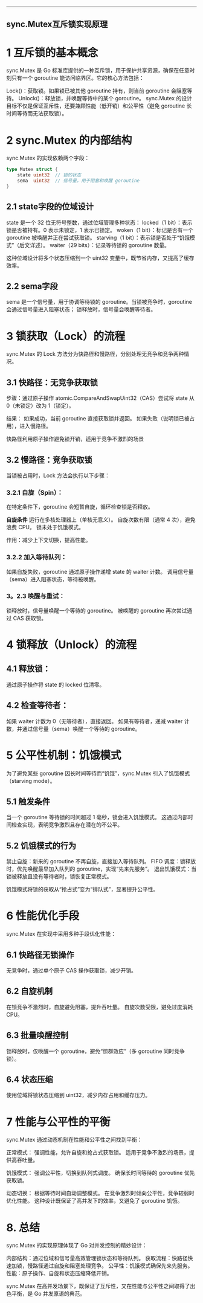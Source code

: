 
---
sync.Mutex互斥锁实现原理
---

# 1 互斥锁的基本概念
sync.Mutex 是 Go 标准库提供的一种互斥锁，用于保护共享资源，确保在任意时刻只有一个 goroutine 能访问临界区。它的核心方法包括：

Lock()：获取锁。如果锁已被其他 goroutine 持有，则当前 goroutine 会阻塞等待。
Unlock()：释放锁，并唤醒等待中的某个 goroutine。
sync.Mutex 的设计目标不仅是保证互斥性，还要兼顾性能（低开销）和公平性（避免 goroutine 长时间等待而无法获取锁）。

# 2 sync.Mutex 的内部结构

sync.Mutex 的实现依赖两个字段：

```go
type Mutex struct {
    state uint32  // 锁的状态
    sema  uint32  // 信号量，用于阻塞和唤醒 goroutine
}
```

## 2.1 state字段的位域设计
state 是一个 32 位无符号整数，通过位域管理多种状态：
locked（1 bit）：表示锁是否被持有。0 表示未锁定，1 表示已锁定。
woken（1 bit）：标记是否有一个 goroutine 被唤醒并正在尝试获取锁。
starving（1 bit）：表示锁是否处于“饥饿模式”（后文详述）。
waiter（29 bits）：记录等待锁的 goroutine 数量。

这种位域设计将多个状态压缩到一个 uint32 变量中，既节省内存，又提高了缓存效率。

## 2.2 sema字段
sema 是一个信号量，用于协调等待锁的 goroutine。当锁被竞争时，goroutine 会通过信号量进入阻塞状态；
锁释放时，信号量会唤醒等待者。


# 3  锁获取（Lock）的流程

sync.Mutex 的 Lock 方法分为快路径和慢路径，分别处理无竞争和竞争两种情况。

## 3.1 快路径：无竞争获取锁

步骤：通过原子操作 atomic.CompareAndSwapUint32（CAS）尝试将 state 从 0（未锁定）改为 1（锁定）。

结果：
如果成功，当前 goroutine 直接获取锁并返回。
如果失败（说明锁已被占用），进入慢路径。

快路径利用原子操作避免锁开销，适用于竞争不激烈的场景

## 3.2 慢路径：竞争获取锁

当锁被占用时，Lock 方法会执行以下步骤：

### 3.2.1 自旋（Spin）：
在特定条件下，goroutine 会短暂自旋，循环检查锁是否释放。

**自旋条件**
运行在多核处理器上（单核无意义）。
自旋次数有限（通常 4 次），避免浪费 CPU。
锁未处于饥饿模式。

作用：减少上下文切换，提高性能。

### 3.2.2 加入等待队列：
如果自旋失败，goroutine 通过原子操作递增 state 的 waiter 计数。
调用信号量（sema）进入阻塞状态，等待被唤醒。

### 3。2.3 唤醒与重试：
锁释放时，信号量唤醒一个等待的 goroutine。
被唤醒的 goroutine 再次尝试通过 CAS 获取锁。


# 4 锁释放（Unlock）的流程

## 4.1 释放锁：
通过原子操作将 state 的 locked 位清零。

## 4.2 检查等待者：
如果 waiter 计数为 0（无等待者），直接返回。
如果有等待者，递减 waiter 计数，并通过信号量（sema）唤醒一个等待的 goroutine。


# 5 公平性机制：饥饿模式

为了避免某些 goroutine 因长时间等待而“饥饿”，sync.Mutex 引入了饥饿模式（starving mode）。

## 5.1 触发条件
当一个 goroutine 等待锁的时间超过 1 毫秒，锁会进入饥饿模式。
这通过内部时间检查实现，表明竞争激烈且存在潜在的不公平。

## 5.2 饥饿模式的行为
禁止自旋：新来的 goroutine 不再自旋，直接加入等待队列。
FIFO 调度：锁释放时，优先唤醒最早加入队列的 goroutine，实现“先来先服务”。
退出饥饿模式：当锁被释放且没有等待者时，锁恢复正常模式。

饥饿模式将锁的获取从“抢占式”变为“排队式”，显著提升公平性。

# 6 性能优化手段
sync.Mutex 在实现中采用多种手段优化性能：

## 6.1 快路径无锁操作
无竞争时，通过单个原子 CAS 操作获取锁，减少开销。

## 6.2 自旋机制
在锁竞争不激烈时，自旋避免阻塞，提升吞吐量。
自旋次数受限，避免过度消耗 CPU。

## 6.3 批量唤醒控制
锁释放时，仅唤醒一个 goroutine，避免“惊群效应”（多 goroutine 同时竞争锁）。

## 6.4 状态压缩
使用位域将锁状态压缩到 uint32，减少内存占用和缓存压力。

# 7 性能与公平性的平衡

sync.Mutex 通过动态机制在性能和公平性之间找到平衡：

正常模式：
强调性能，允许自旋和抢占式获取锁。
适用于竞争不激烈的场景，提供高吞吐量。

饥饿模式：
强调公平性，切换到队列式调度。
确保长时间等待的 goroutine 优先获取锁。

动态切换：
根据等待时间自动调整模式。
在竞争激烈时倾向公平性，竞争较弱时优化性能。
这种设计既保证了高并发下的效率，又避免了 goroutine 饥饿。


# 8. 总结
sync.Mutex 的实现原理体现了 Go 对并发控制的精妙设计：

内部结构：通过位域和信号量高效管理锁状态和等待队列。
获取流程：快路径快速加锁，慢路径通过自旋和阻塞处理竞争。
公平性：饥饿模式确保先来先服务。
性能：原子操作、自旋和状态压缩降低开销。

sync.Mutex 在高并发场景下，既保证了互斥性，又在性能与公平性之间取得了出色平衡，是 Go 并发原语的典范。

